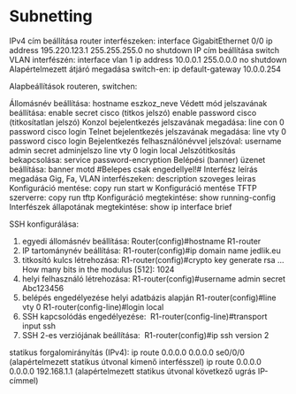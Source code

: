 # Subnetting
IPv4 cím beállítása router interfészeken:
interface GigabitEthernet 0/0
ip address 195.220.123.1 255.255.255.0
no shutdown
IP cím beállítása switch VLAN interfészén:
interface vlan 1
ip address 10.0.0.1 255.0.0.0
no shutdown
Alapértelmezett átjáró megadása switch-en:
ip default-gateway 10.0.0.254

Alapbeállítások routeren, switchen:

Állomásnév beállítása:
 hostname eszkoz_neve
Védett mód jelszavának beállítása:
 enable secret cisco (titkos jelszó)
 enable password cisco (titkosítatlan jelszó)
Konzol bejelentkezés jelszavának megadása:
 line con 0
 password cisco
 login
Telnet bejelentkezés jelszavának megadása:
 line vty 0
 password cisco
 login
Bejelentkezés felhasználónévvel jelszóval:
 username admin secret adminjelszo
 line vty 0
 login local
Jelszótitkosítás bekapcsolása:
 service password-encryption
Belépési (banner) üzenet beállítása:
 banner motd #Belepes csak engedellyel!#
 Interfész leírás megadása Gig, Fa, VLAN interfészeken:
 description szoveges leiras
Konfiguráció mentése:
 copy run start
 w
Konfiguráció mentése TFTP szerverre:
 copy run tftp
Konfiguráció megtekintése:
 show running-config
Interfészek állapotának megtekintése:
 show ip interface brief

SSH konfigurálása:

1. egyedi állomásnév beállítása:
 Router(config)#hostname R1-router
2. IP tartománynév beállítása:
 R1-router(config)#ip domain name jedlik.eu
3. titkosító kulcs létrehozása:
 R1-router(config)#crypto key generate rsa
…  How many bits in the modulus [512]: 1024
4. helyi felhasználó létrehozása:
 R1-router(config)#username admin secret Abc123456
5. belépés engedélyezése helyi adatbázis alapján
 R1-router(config)#line vty 0
 R1-router(config-line)#login local
6. SSH kapcsolódás engedélyezése: 
 R1-router(config-line)#transport input ssh
7. SSH 2-es verziójának beállítása: 
 R1-router(config)#ip ssh version 2 

statikus forgalomirányítás (IPv4):
 ip route 0.0.0.0 0.0.0.0 se0/0/0 
(alapértelmezett statikus útvonal kimenő interfésszel)
 ip route 0.0.0.0 0.0.0.0 192.168.1.1 
(alapértelmezett statikus útvonal következő ugrás IP-címmel)
